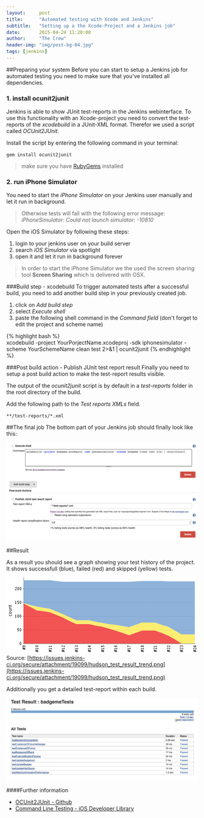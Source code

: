 ```yaml
---
layout:     post
title:      "Automated testing with Xcode and Jenkins"
subtitle:   "Setting up a the Xcode-Project and a Jenkins job"
date:       2015-04-24 11:20:00
author:     "The Crew"
header-img: "img/post-bg-04.jpg"
tags: [jenkins]
---
```


##Preparing your system
Before you can start to setup a Jenkins job for automated testing you need to make sure that you've installed all dependencies.

### 1. install ocunit2junit
Jenkins is able to show JUnit test-reports in the Jenkins webinterface. To use this functionality with an Xcode-project you need to convert the test-reports of the *xcodebuild* in a JUnit-XML format. Therefor we used a script called *OCUnit2JUnit*.

Install the script by entering the following command in your terminal: 

	gem install ocunit2junit
>make sure you have [RubyGems](https://rubygems.org) installed

	
### 2. run iPhone Simulator
You need to start the *iPhone Simulator* on your Jenkins user manually and let it run in background. 

>Otherwise tests will fail with the following error message:
>*iPhoneSimulator: Could not launch simulator: -10810*

Open the iOS Simulator by following these steps:

1. login to your jenkins user on your build server
2. search *iOS Simulator* via spotlight
3. open it and let it run in background forever

>In order to start the iPhone Simulator we the used the screen sharing tool **Screen Sharing** which is delivered with OSX.

###Build step - xcodebuild
To trigger automated tests after a successful build, you need to add another build step in your previously created job. 

1. click on *Add build step*
2. select *Execute shell*
3. paste the following shell command in the *Command field* (don't forget to edit the project and scheme name)

{% highlight bash %}	
xcodebuild -project YourPorjectName.xcodeproj -sdk iphonesimulator -scheme YourSchemeName clean test 2>&1 | ocunit2junit
{% endhighlight %}

###Post build action - Publish JUnit test report result
Finally you need to setup a post build action to make the test-report results visible.

The output of the *ocunit2junit* script is by default in a *test-reports* folder in the root directory of the build.

Add the following path to the *Test reports XMLs* field.

	**/test-reports/*.xml
	
##The final job
The bottom part of your Jenkins job should finally look like this:

![image](/img/jenkins-job-testing.png)


	
##Result

As a result you should see a graph showing your test history of the project. It shows successfull (blue), failed (red) and skipped (yellow) tests.

![image](/img/test-result-trend.png)
Source: [https://issues.jenkins-ci.org/secure/attachment/19099/hudson_test_result_trend.png](https://issues.jenkins-ci.org/secure/attachment/19099/hudson_test_result_trend.png)

Additionally you get a detailed test-report within each build.

![image](/img/test-result-detail.png)


####Further information
- [OCUnit2JUnit - Github](https://github.com/ciryon/OCUnit2JUnit)
- [Command Line Testing - iOS Developer Library](https://developer.apple.com/library/ios/documentation/DeveloperTools/Conceptual/testing_with_xcode/A2-command_line_testing/A2-command_line_testing.html)

	
